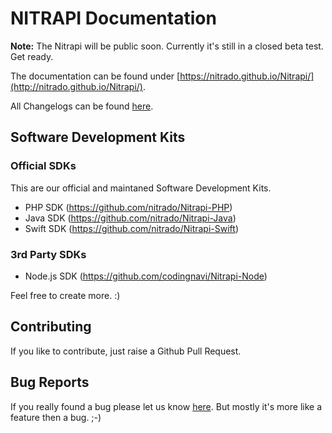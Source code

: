 # NITRAPI Documentation

**Note:** The Nitrapi will be public soon. Currently it's still in a closed beta test. Get ready.

The documentation can be found under [https://nitrado.github.io/Nitrapi/](http://nitrado.github.io/Nitrapi/).

All Changelogs can be found [here](https://github.com/nitrado/Nitrapi/blob/master/CHANGELOG.md).

## Software Development Kits

### Official SDKs

This are our official and maintaned Software Development Kits.

* PHP SDK (https://github.com/nitrado/Nitrapi-PHP)
* Java SDK (https://github.com/nitrado/Nitrapi-Java)
* Swift SDK (https://github.com/nitrado/Nitrapi-Swift)

### 3rd Party SDKs

* Node.js SDK (https://github.com/codingnavi/Nitrapi-Node)

Feel free to create more. :)

## Contributing

If you like to contribute, just raise a Github Pull Request.

## Bug Reports

If you really found a bug please let us know [here](https://github.com/nitrado/Nitrapi/issues). But mostly it's more like a feature then a bug. ;-)
